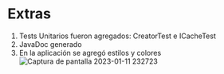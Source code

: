 # Extras
1. Tests Unitarios fueron agregados: CreatorTest e ICacheTest
2. JavaDoc generado 
3. En la aplicación se agregó estilos y colores 
![Captura de pantalla 2023-01-11 232723](https://user-images.githubusercontent.com/109109205/211931413-b4028a21-2fc8-4381-95d0-0aa0db1bf275.png)
